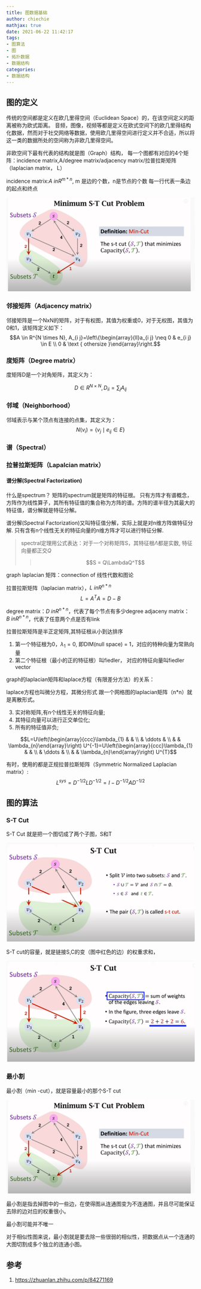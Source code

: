 ```yaml
---
title: 图数据基础
author: chiechie
mathjax: true
date: 2021-06-22 11:42:17
tags: 
- 图算法
- 图
- 拓扑数据
- 数据结构
categories: 
- 数据结构
---
```


## 图的定义

传统的空间都是定义在欧几里得空间（Euclidean Space）的，在该空间定义的距离被称为欧式距离。
音频，图像，视频等都是定义在欧式空间下的欧几里得结构化数据，然而对于社交网络等数据，使用欧几里得空间进行定义并不合适，所以将这一类的数据所处的空间称为非欧几里得空间。

非欧空间下最有代表的结构就是图（Graph）结构，
每一个图都有对应的4个矩阵：incidence matrix,A/degree matrix/adjacency matrix/拉普拉斯矩阵（laplacian matrix， L）

incidence matrix:$A \ in R^{m *n}$, m 是边的个数，n是节点的个数
每一行代表一条边的起点和终点

![img_2.png](img_2.png)


### 邻接矩阵（Adjacency matrix）

邻接矩阵是一个NxN的矩阵，对于有权图，其值为权重或0，对于无权图，其值为0和1，该矩阵定义如下：
$$A \in R^{N \times N}, A_{i j}=\left\{\begin{array}{ll}a_{i j} \neq 0 & e_{i j} \in E \\ 0 & \text { othersize }\end{array}\right.$$

### 度矩阵（Degree matrix）

度矩阵D是一个对角矩阵，其定义为：

$$D \in R^{N \times N}, D_{i i}=\sum_{j} A_{i j}$$

### 邻域（Neighborhood）

邻域表示与某个顶点有连接的点集，其定义为：$$N\left(v_{i}\right)=\left\{v_{j} \mid e_{i j} \in E\right\}$$


### 谱（Spectral）



### 拉普拉斯矩阵（Lapalcian matrix）


####  谱分解(Spectral Factorization)


什么是spectrum？
矩阵的spectrum就是矩阵的特征根。
只有方阵才有谱概念，方阵作为线性算子，其所有特征值的集合称为方阵的谱。方阵的谱半径为其最大的特征值，谱分解就是特征分解。


谱分解(Spectral Factorization)又叫特征值分解，实际上就是对n维方阵做特征分解. 只有含有n个线性无关的特征向量的n维方阵才可以进行特征分解.

> spectral定理用公式表达：对于一个对称矩阵S，其特征根$\Lambda$都是实数, 特征向量都正交$Q$
> 
> > $$S = Q\LambdaQ^T$$


graph laplacian 矩阵：connection of 线性代数和图论

拉普拉斯矩阵（laplacian matrix），$L \ in R^{n *n}$
$$L = A^T A= D-B$$

degree matrix：$D \ in R^{n*n}$，代表了每个节点有多少degree
adjaceny matrix：$B \ in R^{n*n}$，代表了任意两个点是否有link

拉普拉斯矩阵是半正定矩阵,其特征根从小到达排序
1. 第一个特征根为0，$\lambda_1 = 0$, 即DIM(null space) = 1，对应的特种向量为常熟向量
2. 第二个特征根（最小的正的特征根）叫fiedler， 对应的特征向量叫fiedler vector

graph的laplacian矩阵和laplace方程（有限差分方法）的关系：

laplace方程也叫微分方程，其微分形式 跟一个网格图的laplacian矩阵（n*n）就是离散形式。







3. 实对称矩阵,有n个线性无关的特征向量;
2. 其特征向量可以进行正交单位化;
3. 所有的特征值非负;

$$L=U\left(\begin{array}{ccc}\lambda_{1} & & \\ & \ddots & \\ & & \lambda_{n}\end{array}\right) U^{-1}=U\left(\begin{array}{ccc}\lambda_{1} & & \\ & \ddots & \\ & & \lambda_{n}\end{array}\right) U^{T}$$

有时，使用的都是正规拉普拉斯矩阵（Symmetric Normalized Laplacian matrix）:
$$L^{s y s}=D^{-1 / 2} L D^{-1 / 2}=I-D^{-1 / 2} A D^{-1 / 2}$$

## 图的算法

###  S-T Cut 

 S-T Cut 就是把一个图切成了两个子图，S和T

![img.png](img.png)

S-T cut的容量，就是链接S,C的变（图中红色的边）的权重求和，

![img_1.png](img_1.png)



### 最小割

最小割（min -cut），就是容量最小的那个S-T cut

![img_2.png](img_2.png)



最小割是指去掉图中的一些边，在使得图从连通图变为不连通图，并且尽可能保证去除的边对应的权重很小。

最小割可能并不唯一

对于相似性图来说，最小割就是要去除一些很弱的相似性，把数据点从一个连通的大图切割成多个独立的连通小图。


## 参考

1. https://zhuanlan.zhihu.com/p/84271169